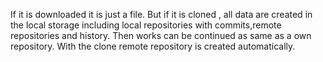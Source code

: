 If it is downloaded it is just a file. But if it is cloned , all data are created in the local storage including local repositories with commits,remote repositories and history. Then works can be continued as same as a own repository. With the clone remote repository is created automatically.